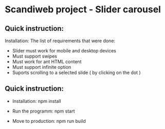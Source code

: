# Scandiweb project - Slider carousel

## Quick instruction:

Installation:
The list of requirements that were done:
 * Slider must work for mobile and desktop devices
 * Must support swipes
 * Must work for ant HTML content
 * Must support infinite option
 * Suports scrolling to a selected slide ( by clicking on the dot )

## Quick instruction:

- Installation:
npm install

- Run the programm:
npm start

- Move to production:
npm run build

